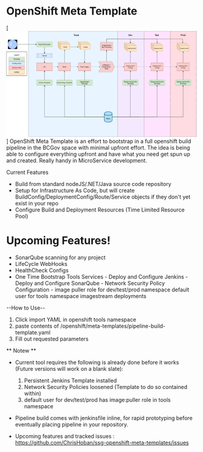 # OpenShift Meta Template

[![N|Solid](OpenShift-DevOps-Flow.png)]
OpenShift Meta Template is an effort to bootstrap in a full openshift build pipeline in the BCGov space with minimal upfront effort. The idea is being able to configure everything upfront and have what you need get spun up and created. Really handy in MicroService development.

Current Features
  - Build from standard nodeJS/.NET/Java source code repository
  - Setup for Infrastructure As Code, but will create BuildConfig/DeploymentConfig/Route/Service objects if they don't yet exist in your repo
  - Configure Build and Deployment Resources (Time Limited Resource Pool)

# Upcoming Features!

  - SonarQube scanning for any project
  - LifeCycle WebHooks
  - HealthCheck Configs
  - One Time Bootstrap Tools Services
        - Deploy and Configure Jenkins
        - Deploy and Configure SonarQube
        - Network Security Policy Configuration
        - image puller role for dev/test/prod namespace default user for tools namespace imagestream deployments

--How to Use--
1. Click import YAML in openshift tools namespace
2. paste contents of /openshift/meta-templates/pipeline-build-template.yaml
3. Fill out requested parameters 


** Notew **

- Current tool requires the following is already done before it works (Future versions will work on a blank slate): 
   1. Persistent Jenkins Template installed
   2. Network Security Policies loosened (Template to do so contained within)
   3. default user for dev/test/prod has image:puller role in tools namespace
 
- Pipeline build comes with jenkinsfile inline, for rapid prototyping before eventually placing pipeline in your repository.

* Upcoming features and tracked issues : https://github.com/ChrisHoban/ssg-openshift-meta-templates/issues  
